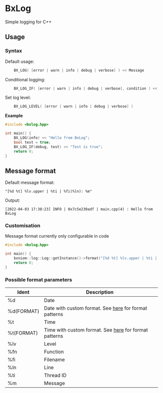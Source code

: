 # BxLog
Simple logging for C++

## Usage

### Syntax

Default usage:
```cpp
    BX_LOG( [error | warn | info | debug | verbose] ) << Message
```

Conditional logging:
```cpp
    BX_LOG_IF( [error | warn | info | debug | verbose], condition ) << Message
```

Set log level:
```cpp
    BX_LOG_LEVEL( [error | warn | info | debug | verbose] )
```

__Example__
```cpp
#include <bxlog.hpp>

int main() {
    BX_LOG(info) << "Hello from BxLog";
    bool test = true;
    BX_LOG_IF(debug, test) << "Test is true";
    return 0;
}
```

## Message format

Default message format:
```shell
"[%d %t] %lv.upper | %ti | %fi(%ln): %m"
```
Output:
```shell
[2022-04-03 17:38:23] INFO | 0x7c5e230adf | main.cpp(4) : Hello from BxLog
```

### Customisation
Message format currently only configurable in code

```cpp
#include <bxlog.hpp>

int main() {
    bxniom::log::Log::getInstance()->format("[%d %t] %lv.upper | %ti | %fi(%ln): %m");
    return 0;
}
```

### Possible format parameters<br>

| Ident      | Description                                                                                                  |
|------------|--------------------------------------------------------------------------------------------------------------|
| %d         | Date                                                                                                         |
| %d(FORMAT) | Date with custom format. See [here](https://en.cppreference.com/w/cpp/chrono/c/strftime) for format patterns |
| %t         | Time                                                                                                         |
| %t(FORMAT) | Time with custom format. See [here](https://en.cppreference.com/w/cpp/chrono/c/strftime) for format patterns |
| %lv        | Level                                                                                                        |
| %fn        | Function                                                                                                     |
| %fi        | Filename                                                                                                     |
| %ln        | Line                                                                                                         |
| %ti        | Thread ID                                                                                                    |
| %m         | Message                                                                                                      |
